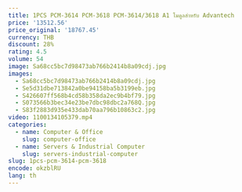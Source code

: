 ```yaml
---
title: 1PCS PCM-3614 PCM-3618 PCM-3614/3618 A1 โมดูลสําหรับ Advantech
price: '13512.56'
price_original: '18767.45'
currency: THB
discount: 28%
rating: 4.5
volume: 54
image: Sa68cc5bc7d98473ab766b2414b8a09cdj.jpg
images:
  - Sa68cc5bc7d98473ab766b2414b8a09cdj.jpg
  - Se5d31dbe713842a0be94158ba5b3199eb.jpg
  - S426607ff568b4cd58b358da2ec9b4bf79.jpg
  - S073566b3bec34e23be7dbc98dbc2a768Q.jpg
  - S83f2883d935e433dab70aa796b10863c2.jpg
video: 1100134105379.mp4
categories:
  - name: Computer & Office
    slug: computer-office
  - name: Servers & Industrial Computer
    slug: servers-industrial-computer
slug: 1pcs-pcm-3614-pcm-3618
encode: okzblRU
lang: th
---
```

  